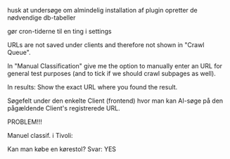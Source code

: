 husk at undersøge om almindelig installation af plugin opretter de nødvendige db-tabeller

gør cron-tiderne til en ting i settings

URLs are not saved under clients and therefore not shown in "Crawl Queue".

In "Manual Classification" give me the option to manually enter an URL for general test purposes (and to tick if we should crawl subpages as well).

In results: Show the exact URL where you found the result.

Søgefelt under den enkelte Client (frontend) hvor man kan AI-søge på den pågældende Client's registrerede URL.

PROBLEM!!!

Manuel classif. i Tivoli:

Kan man købe en kørestol? Svar: YES